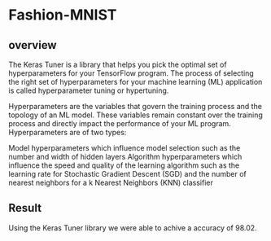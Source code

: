 # Fashion-MNIST

## overview

The Keras Tuner is a library that helps you pick the optimal set of hyperparameters for your TensorFlow program. The process of selecting the right set of hyperparameters for your machine learning (ML) application is called hyperparameter tuning or hypertuning.

Hyperparameters are the variables that govern the training process and the topology of an ML model. These variables remain constant over the training process and directly impact the performance of your ML program. Hyperparameters are of two types:

Model hyperparameters which influence model selection such as the number and width of hidden layers
Algorithm hyperparameters which influence the speed and quality of the learning algorithm such as the learning rate for Stochastic Gradient Descent (SGD) and the number of nearest neighbors for a k Nearest Neighbors (KNN) classifier

## Result

Using the Keras Tuner library we were able to achive a accuracy of 98.02.
